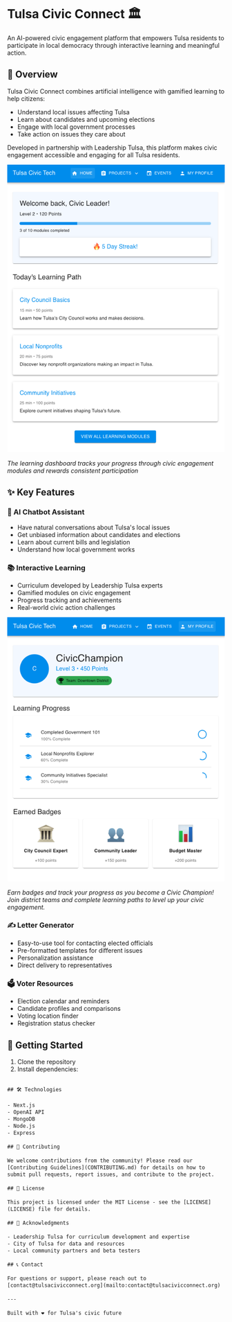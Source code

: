 # Tulsa Civic Connect 🏛️

An AI-powered civic engagement platform that empowers Tulsa residents to participate in local democracy through interactive learning and meaningful action.

## 🎯 Overview

Tulsa Civic Connect combines artificial intelligence with gamified learning to help citizens:
- Understand local issues affecting Tulsa
- Learn about candidates and upcoming elections
- Engage with local government processes
- Take action on issues they care about

Developed in partnership with Leadership Tulsa, this platform makes civic engagement accessible and engaging for all Tulsa residents.

![Learning Dashboard](./public/images/learning-dashboard.png)

*The learning dashboard tracks your progress through civic engagement modules and rewards consistent participation*

## ✨ Key Features

### 🤖 AI Chatbot Assistant
- Have natural conversations about Tulsa's local issues
- Get unbiased information about candidates and elections
- Learn about current bills and legislation
- Understand how local government works

### 📚 Interactive Learning
- Curriculum developed by Leadership Tulsa experts
- Gamified modules on civic engagement
- Progress tracking and achievements
- Real-world civic action challenges

![Profile Dashboard](./public/images/profile-dashboard.png)

*Earn badges and track your progress as you become a Civic Champion! Join district teams and complete learning paths to level up your civic engagement.*

### ✍️ Letter Generator
- Easy-to-use tool for contacting elected officials
- Pre-formatted templates for different issues
- Personalization assistance
- Direct delivery to representatives

### 🗳️ Voter Resources
- Election calendar and reminders
- Candidate profiles and comparisons
- Voting location finder
- Registration status checker

## 🚀 Getting Started

1. Clone the repository
2. Install dependencies:
```

## 🛠️ Technologies

- Next.js
- OpenAI API
- MongoDB
- Node.js
- Express

## 🤝 Contributing

We welcome contributions from the community! Please read our [Contributing Guidelines](CONTRIBUTING.md) for details on how to submit pull requests, report issues, and contribute to the project.

## 📄 License

This project is licensed under the MIT License - see the [LICENSE](LICENSE) file for details.

## 🙏 Acknowledgments

- Leadership Tulsa for curriculum development and expertise
- City of Tulsa for data and resources
- Local community partners and beta testers

## 📞 Contact

For questions or support, please reach out to [contact@tulsacivicconnect.org](mailto:contact@tulsacivicconnect.org)

---

Built with ❤️ for Tulsa's civic future